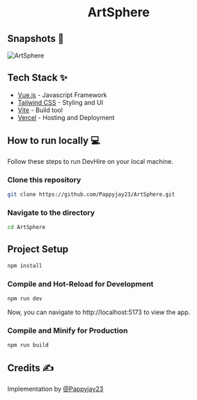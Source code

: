 <div align="center">
	<h1> ArtSphere</h1>
</div>

## Snapshots 📸

![ArtSphere](https://github.com/user-attachments/assets/9603565b-4d02-4555-a49d-e76545b2564f)




## Tech Stack ✨

- [Vue.js](https://vuejs.org/) - Javascript Framework
- [Tailwind CSS](https://tailwindcss.com/) - Styling and UI
- [Vite](https://vitejs.dev/) - Build tool
- [Vercel](https://vercel.com/) - Hosting and Deployment

## How to run locally 💻

Follow these steps to run DevHire on your local machine.

### Clone this repository

```bash
git clone https://github.com/Pappyjay23/ArtSphere.git
```

### Navigate to the directory

```bash
cd ArtSphere
```

## Project Setup

```sh
npm install
```

### Compile and Hot-Reload for Development

```sh
npm run dev
```

Now, you can navigate to http://localhost:5173 to view the app.

### Compile and Minify for Production

```sh
npm run build
```

## Credits ✍

Implementation by [@Pappyjay23](https://github.com/Pappyjay23)
